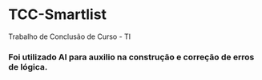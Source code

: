 # TCC-Smartlist
 Trabalho de Conclusão de Curso - TI

 ### Foi utilizado AI para auxilio na construção e correção de erros de lógica.
